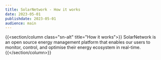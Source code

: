 ```yaml
---
title: SolarNetwork - How it works
date: 2023-05-01
publishdate: 2023-05-01
audience: main
---
```

{{<section/column class="sn-alt" title="How it works">}}
SolarNetwork is an open source energy management platform that enables our users to monitor,
control, and optimise their energy ecosystem in real-time.
{{</section/column>}}
